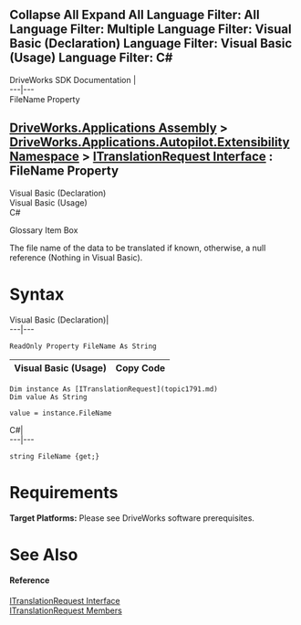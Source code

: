 Collapse All Expand All Language Filter: All  Language Filter: Multiple  Language Filter: Visual Basic (Declaration) Language Filter: Visual Basic (Usage) Language Filter: C#  
---  
DriveWorks SDK Documentation  |   
---|---  
FileName Property   
  
[DriveWorks.Applications Assembly](topic13.md) > [DriveWorks.Applications.Autopilot.Extensibility Namespace](topic1633.md) > [ITranslationRequest Interface](topic1791.md) : FileName Property  
---  
  
Visual Basic (Declaration)    
Visual Basic (Usage)    
C# 

Glossary Item Box

The file name of the data to be translated if known, otherwise, a null reference (Nothing in Visual Basic). 

# Syntax

Visual Basic (Declaration)|   
---|---  
      
    
    ReadOnly Property FileName As String  
  
Visual Basic (Usage)| Copy Code  
---|---  
      
    
    Dim instance As [ITranslationRequest](topic1791.md)
    Dim value As String
     
    value = instance.FileName  
  
C#|   
---|---  
      
    
    string FileName {get;}  
  
# Requirements

**Target Platforms:** Please see DriveWorks software prerequisites.

# See Also

#### Reference

[ITranslationRequest Interface](topic1791.md)   
[ITranslationRequest Members](topic1792.md)


